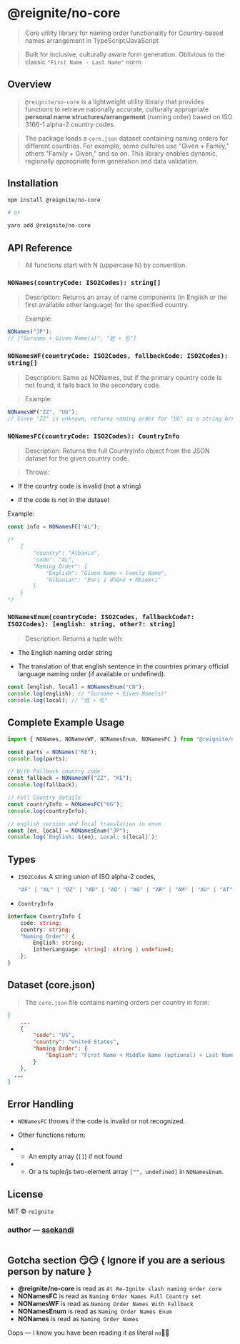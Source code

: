 # @reignite/no-core

> Core utility library for naming order functionality for Country-based names arrangement in TypeScript/JavaScript

> Built for inclusive, culturally aware form generation. Oblivious to the classic `"First Name - Last Name"` norm.

## Overview

> `@reignite/no-core` is a lightweight utility library that provides functions to retrieve nationally accurate, culturally appropriate **personal name structures/arrangement** (naming order) based on ISO 3166-1 alpha-2 country codes.

> The package loads a `core.json` dataset containing naming orders for different countries. For example, some cultures use "Given + Family," others "Family + Given," and so on. This library enables dynamic, regionally appropriate form generation and data validation.

## Installation

```bash
npm install @reignite/no-core

# or

yarn add @reignite/no-core
```

## API Reference

> All functions start with N (uppercase N) by convention.

### `NONames(countryCode: ISO2Codes): string[]`

> Description:
> Returns an array of name components (in English or the first available other language) for the specified country.

> Example:

```typescript
NONames("JP");
// ["Surname + Given Name(s)", "姓 + 名"]
```

### `NONamesWF(countryCode: ISO2Codes, fallbackCode: ISO2Codes): string[]`

> Description:
> Same as NONames, but if the primary country code is not found, it falls back to the secondary code.

> Example:

```typescript
NONamesWF("ZZ", "UG");
// Since "ZZ" is unknown, returns naming order for "UG" as a string Array.
```

### `NONamesFC(countryCode: ISO2Codes): CountryInfo`

> Description:
> Returns the full CountryInfo object from the JSON dataset for the given country code.

> Throws:

-   If the country code is invalid (not a string)

-   If the code is not in the dataset

Example:

```typescript
const info = NONamesFC("AL");

/*
    {
        "country": "Albania",
        "code": "AL",
        "Naming Order": {
            "English": "Given Name + Family Name",
            "Albanian": "Emri i dhënë + Mbiemri"
        }
    }
*/
```

### `NONamesEnum(countryCode: ISO2Codes, fallbackCode?: ISO2Codes): [english: string, other?: string]`

> Description:
> Returns a tuple with:

-   The English naming order string

-   The translation of that english sentence in the countries primary official language naming order (if available or undefined).

```typescript
const [english, local] = NONamesEnum("CN");
console.log(english); // "Surname + Given Name(s)"
console.log(local); // "姓 + 名"
```

## Complete Example Usage

```ts
import { NONames, NONamesWF, NONamesEnum, NONamesFC } from "@reignite/no-core";

const parts = NONames("KE");
console.log(parts);

// With Fallback country code
const fallback = NONamesWF("ZZ", "KE");
console.log(fallback);

// Full Country details
const countryInfo = NONamesFC("UG");
console.log(countryInfo);

// english version and local translation in enum
const [en, local] = NONamesEnum("JP");
console.log(`English: ${en}, Local: ${local}`);
```

## Types

-   `ISO2Codes`
    A string union of ISO alpha-2 codes,

    ```ts
    "AF" | "AL" | "DZ" | "AD" | "AO" | "AG" | "AR" | "AM" | "AU" | "AT" | "AZ" | "BS" | "BH" | "BD" | "BB" | "BY" | "BE" | "BZ" | "BJ" | "BT" | "BO" | "BA" | "BW" | "BR" | "BN" | "BG" | "BF" | ... 167 more ... | "PS"
    ```

-   `CountryInfo`

```typescript
interface CountryInfo {
    code: string;
    country: string;
    "Naming Order": {
        English: string;
        [otherLanguage: string]: string | undefined;
    };
}
```

## Dataset (core.json)

> The `core.json` file contains naming orders per country in form:

```json
[
    ...
    {
        "code": "US",
        "country": "United States",
        "Naming Order": {
            "English": "First Name + Middle Name (optional) + Last Name",
        }
    },
  ...
]
```

## Error Handling

-   `NONamesFC` throws if the code is invalid or not recognized.

-   Other functions return:

-   -   An empty array (`[]`) if not found

-   -   Or a ts tuple/js two-element array `["", undefined]` in `NONamesEnum`.

## License

MIT © `reignite`

### author — [ssekandi](https://www.npmjs.com/~ssekandi)

```

```

## Gotcha section 😏😏 { Ignore if you are a serious person by nature }

-   **@reignite/no-core** is read as `At Re-Ignite slash naming order core`
-   **NONamesFC** is read as `Naming Order Names Full Country set`
-   **NONamesWF** is read as `Naming Order Names With Fallback`
-   **NONamesEnum** is read as `Naming Order Names Enum`
-   **NONames** is read as `Naming Order Names`

Oops — I know you have been reading it as literal `no`🤣🤣
